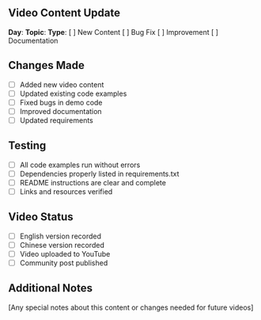 ## Video Content Update

**Day**: 
**Topic**: 
**Type**: [ ] New Content [ ] Bug Fix [ ] Improvement [ ] Documentation

## Changes Made
- [ ] Added new video content
- [ ] Updated existing code examples  
- [ ] Fixed bugs in demo code
- [ ] Improved documentation
- [ ] Updated requirements

## Testing
- [ ] All code examples run without errors
- [ ] Dependencies properly listed in requirements.txt
- [ ] README instructions are clear and complete
- [ ] Links and resources verified

## Video Status
- [ ] English version recorded
- [ ] Chinese version recorded
- [ ] Video uploaded to YouTube
- [ ] Community post published

## Additional Notes
[Any special notes about this content or changes needed for future videos]